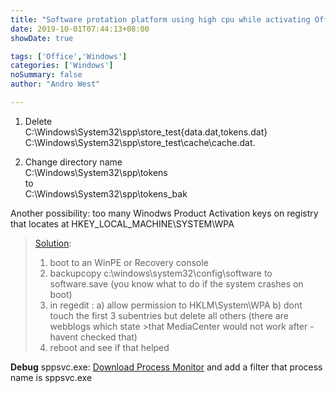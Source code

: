 ```yaml
---
title: "Software protation platform using high cpu while activating Office"
date: 2019-10-01T07:44:13+08:00
showDate: true

tags: ['Office','Windows']
categories: ['Windows']
noSummary: false
author: "Andro West"

---
```


1. Delete   
    C:\Windows\System32\spp\store_test\{data.dat,tokens.dat}  
    C:\Windows\System32\spp\store_test\cache\cache.dat.

2. Change directory name  
    C:\Windows\System32\spp\tokens  
    to  
    C:\Windows\System32\spp\tokens_bak




Another possibility: too many Winodws Product Activation keys on registry that locates at HKEY_LOCAL_MACHINE\SYSTEM\WPA


>[Solution][1]:
>
>1. boot to an WinPE or Recovery console
>2. backupcopy c:\windows\system32\config\software to software.save (you know what to do if the system crashes on boot)
>3. in regedit :
>a) allow permission to HKLM\System\WPA
>b) dont touch the first 3 subentries but delete all others (there are webblogs which state >that MediaCenter would not work after - havent checked that)
>4. reboot and see if that helped



__Debug__ sppsvc.exe: [Download Process Monitor](https://docs.microsoft.com/en-us/sysinternals/downloads/procmon) and add a filter that process name is sppsvc.exe



[1]:https://answers.microsoft.com/en-us/windows/forum/windows_7-performance/sppsvcexe-is-using-too-much-processor-resources/9554c637-c06c-43d2-ade1-6d3ecd51c9d3?msgId=85ce469e-63f9-4885-b8a8-a5c28cb05a96&tab=MoreHelp#LastReply	"sppsvc.exe is using too much processor resources"